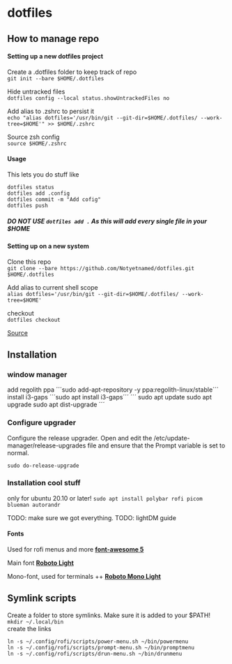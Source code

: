 # dotfiles 

## How to manage repo
#### Setting up a new dotfiles project
Create a .dotfiles folder to keep track of repo  
```git init --bare $HOME/.dotfiles```

Hide untracked files  
```dotfiles config --local status.showUntrackedFiles no```

Add alias to .zshrc to persist it  
```echo "alias dotfiles='/usr/bin/git --git-dir=$HOME/.dotfiles/ --work-tree=$HOME'" >> $HOME/.zshrc```

Source zsh config  
```source $HOME/.zshrc```

#### Usage
This lets you do stuff like  
```
dotfiles status
dotfiles add .config
dotfiles commit -m "Add cofig"
dotfiles push
```
##### DO NOT USE ```dotfiles add .``` As this will add every single file in your $HOME

#### Setting up on a new system
Clone this repo  
```git clone --bare https://github.com/Notyetnamed/dotfiles.git $HOME/.dotfiles```

Add alias to current shell scope  
```alias dotfiles='/usr/bin/git --git-dir=$HOME/.dotfiles/ --work-tree=$HOME'```

checkout  
```dotfiles checkout```

[Source](https://medium.com/toutsbrasil/how-to-manage-your-dotfiles-with-git-f7aeed8adf8b)




## Installation

### window manager
add regolith ppa
´´´sudo add-apt-repository -y ppa:regolith-linux/stable´´´
 install i3-gaps
 ´´´sudo apt install i3-gaps´´´
´´´
sudo apt update 
sudo apt upgrade
sudo apt dist-upgrade
´´´ 

### Configure upgrader
Configure the release upgrader. 
Open and edit the /etc/update-manager/release-upgrades file and ensure that the Prompt variable is set to normal.

```sudo do-release-upgrade```

### Installation cool stuff
 only for ubuntu 20.10 or later!
```sudo apt install polybar rofi picom blueman autorandr```

TODO: make sure we got everything.
TODO: lightDM guide


#### Fonts
Used for rofi menus and more
**[font-awesome 5](https://fontawesome.com/download)**

Main font 
**[Roboto Light](https://fonts.google.com/specimen/Roboto)**

Mono-font, used for terminals ++
**[Roboto Mono Light](https://fonts.google.com/specimen/Roboto+Mono)**

## Symlink scripts
Create a folder to store symlinks. Make sure it is added to your $PATH!  
```mkdir ~/.local/bin```  
create the links  
```
ln -s ~/.config/rofi/scripts/power-menu.sh ~/bin/powermenu
ln -s ~/.config/rofi/scripts/prompt-menu.sh ~/bin/promptmenu
ln -s ~/.config/rofi/scripts/drun-menu.sh ~/bin/drunmenu
```

